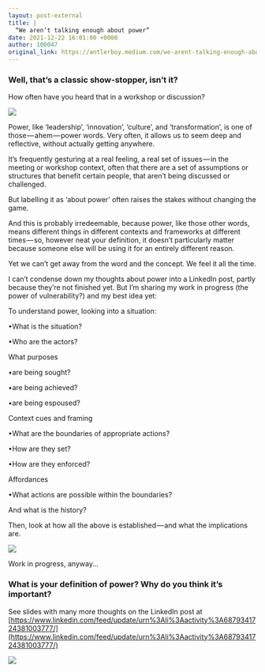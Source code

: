 ```yaml
---
layout: post-external
title: |
  “We aren’t talking enough about power”
date: 2021-12-22 16:01:00 +0000
author: 100047
original_link: https://antlerboy.medium.com/we-arent-talking-enough-about-power-9f0f6741c438?source=rss-97852f5a56ae------2
---
```


### Well, that’s a classic show-stopper, isn’t it?

How often have you heard that in a workshop or discussion?

![](https://cdn-images-1.medium.com/max/1024/1*PEfGoVjTU3Yr-Zz_Wh2iRA.png)

Power, like ‘leadership’, ‘innovation’, ‘culture’, and ‘transformation’, is one of those — ahem — power words. Very often, it allows us to seem deep and reflective, without actually getting anywhere.

It’s frequently gesturing at a real feeling, a real set of issues — in the meeting or workshop context, often that there are a set of assumptions or structures that benefit certain people, that aren’t being discussed or challenged.

But labelling it as ‘about power’ often raises the stakes without changing the game.

And this is probably irredeemable, because power, like those other words, means different things in different contexts and frameworks at different times — so, however neat your definition, it doesn’t particularly matter because someone else will be using it for an entirely different reason.

Yet we can’t get away from the word and the concept. We feel it all the time.

I can’t condense down my thoughts about power into a LinkedIn post, partly because they’re not finished yet. But I’m sharing my work in progress (the power of vulnerability?) and my best idea yet:

To understand power, looking into a situation:

•What is the situation?

•Who are the actors?

What purposes

•are being sought?

•are being achieved?

•are being espoused?

Context cues and framing

•What are the boundaries of appropriate actions?

•How are they set?

•How are they enforced?

Affordances

•What actions are possible within the boundaries?

And what is the history?

Then, look at how all the above is established — and what the implications are.

![](https://cdn-images-1.medium.com/max/920/1*91Fl9XyT2caQImQ1eXUk-w.png)

Work in progress, anyway…

### What is your definition of power? Why do you think it’s important?

See slides with many more thoughts on the LinkedIn post at [https://www.linkedin.com/feed/update/urn%3Ali%3Aactivity%3A6879341724381003777/](https://www.linkedin.com/feed/update/urn%3Ali%3Aactivity%3A6879341724381003777/)

 ![](https://medium.com/_/stat?event=post.clientViewed&referrerSource=full_rss&postId=9f0f6741c438)
